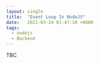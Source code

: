 ```yaml
---
layout: single
title:  "Event Loop In NodeJS"
date:   2021-03-24 01:47:10 +0800
tags:
  - nodejs
  - Backend
---
```


TBC
